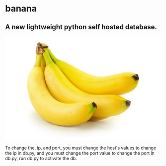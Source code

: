 # banana
<h2>A new lightweight python self hosted database.</h2>
<img src="istock-162487071.jpg"></img>
<p>To change the, ip, and port, you must change the host's values to change the ip in db.py, and you must change the port value to change the port in db.py, run db.py to activate the db.</p>
